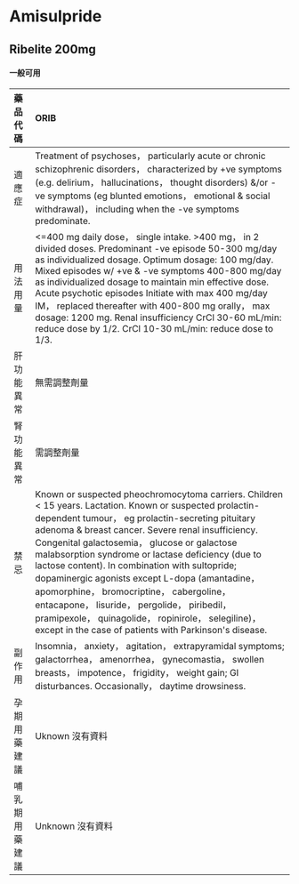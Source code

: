 # Amisulpride

## Ribelite 200mg

#### 一般可用

| 藥品代碼       | ORIB                                                                                                                                                                                                                                                                                                                                                                                                                                                                                                                                                                                                                                    |
|:---------------|:----------------------------------------------------------------------------------------------------------------------------------------------------------------------------------------------------------------------------------------------------------------------------------------------------------------------------------------------------------------------------------------------------------------------------------------------------------------------------------------------------------------------------------------------------------------------------------------------------------------------------------------|
| 適應症         | Treatment of psychoses， particularly acute or chronic schizophrenic disorders， characterized by +ve symptoms (e.g. delirium， hallucinations， thought disorders) &/or -ve symptoms (eg blunted emotions， emotional & social withdrawal)， including when the -ve symptoms predominate.                                                                                                                                                                                                                                                                                                                                              |
| 用法用量       | <=400 mg daily dose， single intake. >400 mg， in 2 divided doses. Predominant -ve episode 50-300 mg/day as individualized dosage. Optimum dosage: 100 mg/day. Mixed episodes w/ +ve & -ve symptoms 400-800 mg/day as individualized dosage to maintain min effective dose. Acute psychotic episodes Initiate with max 400 mg/day IM， replaced thereafter with 400-800 mg orally， max dosage: 1200 mg. Renal insufficiency CrCl 30-60 mL/min: reduce dose by 1/2. CrCl 10-30 mL/min: reduce dose to 1/3.                                                                                                                              |
| 肝功能異常     | 無需調整劑量                                                                                                                                                                                                                                                                                                                                                                                                                                                                                                                                                                                                                            |
| 腎功能異常     | 需調整劑量                                                                                                                                                                                                                                                                                                                                                                                                                                                                                                                                                                                                                              |
| 禁忌           | Known or suspected pheochromocytoma carriers. Children < 15 years. Lactation. Known or suspected prolactin-dependent tumour， eg prolactin-secreting pituitary adenoma & breast cancer. Severe renal insufficiency. Congenital galactosemia， glucose or galactose malabsorption syndrome or lactase deficiency (due to lactose content). In combination with sultopride; dopaminergic agonists except L-dopa (amantadine， apomorphine， bromocriptine， cabergoline， entacapone， lisuride， pergolide， piribedil， pramipexole， quinagolide， ropinirole， selegiline)， except in the case of patients with Parkinson's disease. |
| 副作用         | Insomnia， anxiety， agitation， extrapyramidal symptoms; galactorrhea， amenorrhea， gynecomastia， swollen breasts， impotence， frigidity， weight gain; GI disturbances. Occasionally， daytime drowsiness.                                                                                                                                                                                                                                                                                                                                                                                                                         |
| 孕期用藥建議   | Uknown 沒有資料                                                                                                                                                                                                                                                                                                                                                                                                                                                                                                                                                                                                                         |
| 哺乳期用藥建議 | Unknown 沒有資料                                                                                                                                                                                                                                                                                                                                                                                                                                                                                                                                                                                                                        |

